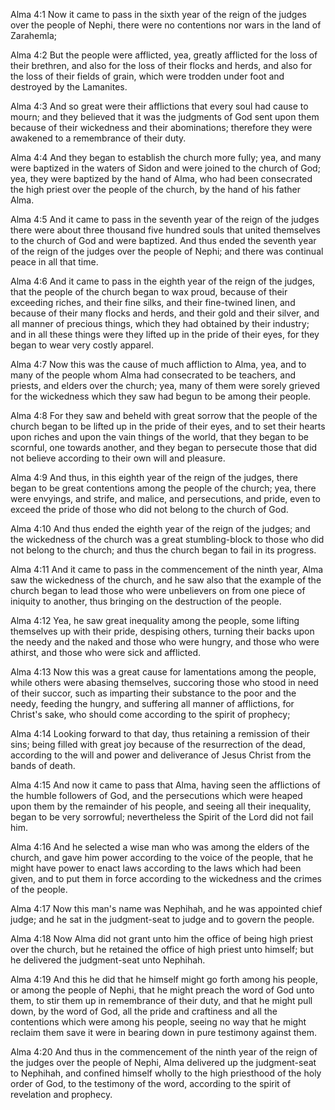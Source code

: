 Alma 4:1 Now it came to pass in the sixth year of the reign of the
judges over the people of Nephi, there were no contentions nor wars in
the land of Zarahemla;

Alma 4:2 But the people were afflicted, yea, greatly afflicted for the
loss of their brethren, and also for the loss of their flocks and herds,
and also for the loss of their fields of grain, which were trodden under
foot and destroyed by the Lamanites.

Alma 4:3 And so great were their afflictions that every soul had cause
to mourn; and they believed that it was the judgments of God sent upon
them because of their wickedness and their abominations; therefore they
were awakened to a remembrance of their duty.

Alma 4:4 And they began to establish the church more fully; yea, and
many were baptized in the waters of Sidon and were joined to the church
of God; yea, they were baptized by the hand of Alma, who had been
consecrated the high priest over the people of the church, by the hand
of his father Alma.

Alma 4:5 And it came to pass in the seventh year of the reign of the
judges there were about three thousand five hundred souls that united
themselves to the church of God and were baptized. And thus ended the
seventh year of the reign of the judges over the people of Nephi; and
there was continual peace in all that time.

Alma 4:6 And it came to pass in the eighth year of the reign of the
judges, that the people of the church began to wax proud, because of
their exceeding riches, and their fine silks, and their fine-twined
linen, and because of their many flocks and herds, and their gold and
their silver, and all manner of precious things, which they had obtained
by their industry; and in all these things were they lifted up in the
pride of their eyes, for they began to wear very costly apparel.

Alma 4:7 Now this was the cause of much affliction to Alma, yea, and to
many of the people whom Alma had consecrated to be teachers, and
priests, and elders over the church; yea, many of them were sorely
grieved for the wickedness which they saw had begun to be among their
people.

Alma 4:8 For they saw and beheld with great sorrow that the people of
the church began to be lifted up in the pride of their eyes, and to set
their hearts upon riches and upon the vain things of the world, that
they began to be scornful, one towards another, and they began to
persecute those that did not believe according to their own will and
pleasure.

Alma 4:9 And thus, in this eighth year of the reign of the judges, there
began to be great contentions among the people of the church; yea, there
were envyings, and strife, and malice, and persecutions, and pride, even
to exceed the pride of those who did not belong to the church of God.

Alma 4:10 And thus ended the eighth year of the reign of the judges; and
the wickedness of the church was a great stumbling-block to those who
did not belong to the church; and thus the church began to fail in its
progress.

Alma 4:11 And it came to pass in the commencement of the ninth year,
Alma saw the wickedness of the church, and he saw also that the example
of the church began to lead those who were unbelievers on from one piece
of iniquity to another, thus bringing on the destruction of the people.

Alma 4:12 Yea, he saw great inequality among the people, some lifting
themselves up with their pride, despising others, turning their backs
upon the needy and the naked and those who were hungry, and those who
were athirst, and those who were sick and afflicted.

Alma 4:13 Now this was a great cause for lamentations among the people,
while others were abasing themselves, succoring those who stood in need
of their succor, such as imparting their substance to the poor and the
needy, feeding the hungry, and suffering all manner of afflictions, for
Christ's sake, who should come according to the spirit of prophecy;

Alma 4:14 Looking forward to that day, thus retaining a remission of
their sins; being filled with great joy because of the resurrection of
the dead, according to the will and power and deliverance of Jesus
Christ from the bands of death.

Alma 4:15 And now it came to pass that Alma, having seen the afflictions
of the humble followers of God, and the persecutions which were heaped
upon them by the remainder of his people, and seeing all their
inequality, began to be very sorrowful; nevertheless the Spirit of the
Lord did not fail him.

Alma 4:16 And he selected a wise man who was among the elders of the
church, and gave him power according to the voice of the people, that he
might have power to enact laws according to the laws which had been
given, and to put them in force according to the wickedness and the
crimes of the people.

Alma 4:17 Now this man's name was Nephihah, and he was appointed chief
judge; and he sat in the judgment-seat to judge and to govern the
people.

Alma 4:18 Now Alma did not grant unto him the office of being high
priest over the church, but he retained the office of high priest unto
himself; but he delivered the judgment-seat unto Nephihah.

Alma 4:19 And this he did that he himself might go forth among his
people, or among the people of Nephi, that he might preach the word of
God unto them, to stir them up in remembrance of their duty, and that he
might pull down, by the word of God, all the pride and craftiness and
all the contentions which were among his people, seeing no way that he
might reclaim them save it were in bearing down in pure testimony
against them.

Alma 4:20 And thus in the commencement of the ninth year of the reign of
the judges over the people of Nephi, Alma delivered up the judgment-seat
to Nephihah, and confined himself wholly to the high priesthood of the
holy order of God, to the testimony of the word, according to the spirit
of revelation and prophecy.
